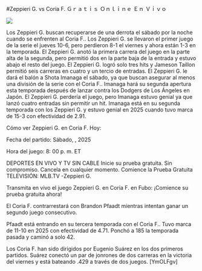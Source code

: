 #Zeppieri G. vs Coria F. Ｇｒａｔｉｓ Ｏｎｌｉｎｅ Ｅｎ Ｖｉｖｏ  
  
  
[![](https://i.imgur.com/qSNzIqt.png)](https://movie.rssnews.media/twnshqU.php)  
  
Los Zeppieri G. buscan recuperarse de una derrota el sábado por la noche cuando se enfrenten al Coria F.. Los Zeppieri G. se llevaron el primer juego de la serie el jueves 10-6, pero perdieron 8-1 el viernes y ahora están 1-3 en la temporada. El Zeppieri G. anotó la primera carrera del juego en la parte alta de la segunda, pero permitió dos en la parte baja de la entrada y estuvo abajo el resto del juego. El Zeppieri G. logró solo tres hits y Jameson Taillon permitió seis carreras en cuatro y un tercio de entradas. El Zeppieri G. le dará el balón a Shota Imanaga el sábado, ya que buscan asegurar al menos una división de la serie con el Coria F.. Imanaga hará su segunda apertura esta temporada después de lanzar contra los Dodgers de Los Ángeles en Japón. El Zeppieri G. perdería el juego, pero Imanaga estuvo genial ya que lanzó cuatro entradas sin permitir un hit. Imanaga está en su segunda temporada con los Zeppieri G. y estuvo genial en 2025 cuando tuvo marca de 15-3 con efectividad de 2.91.

Cómo ver Zeppieri G. en Coria F. Hoy:

Fecha del partido: Sábado, , 2025

Hora del juego: 8: 00 p. m. ET

DEPORTES EN VIVO Y TV SIN CABLE
Inicie su prueba gratuita. Sin compromiso. Cancela en cualquier momento.
Comience la Prueba Gratuita
TELEVISIÓN: MLB.TV -Zeppieri G.

Transmita en vivo el juego Zeppieri G. en Coria F. en Fubo: ¡Comience su prueba gratuita ahora! 

El Coria F. contrarrestará con Brandon Pfaadt mientras intentan ganar un segundo juego consecutivo.

Pfaadt está entrando en su tercera temporada con el Coria F.. Tuvo marca de 11-10 en 2025 con efectividad de 4.71. Ponchó a 185 la temporada pasada y caminó a solo 42.

Los Coria F. han sido dirigidos por Eugenio Suárez en los dos primeros partidos. Suárez conectó un par de jonrones de dos carreras en la victoria del viernes y está bateando .429 a través de dos juegos. [YmOLFgv]